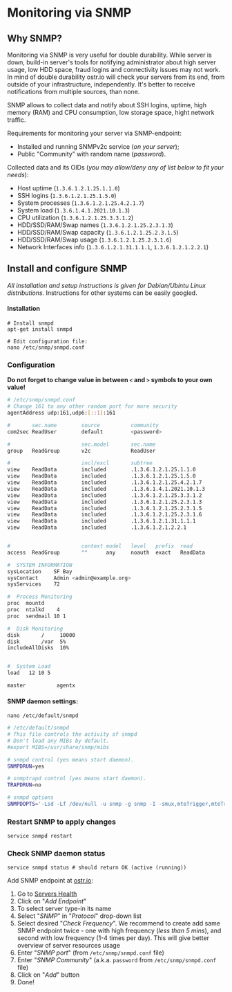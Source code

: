 Monitoring via SNMP
======


## Why SNMP?
Monitoring via SNMP is very useful for double durability. While server is down, build-in server's tools for notifying administrator about high server usage, low HDD space, fraud logins and connectivity issues may not work. In mind of double durability ostr.io will check your servers from its end, from outside of your infrastructure, independently. It's better to receive notifications from multiple sources, than none.

SNMP allows to collect data and notify about SSH logins, uptime, high memory (RAM) and CPU consumption, low storage space, hight network traffic.

Requirements for monitoring your server via SNMP-endpoint:

 - Installed and running SNMPv2c service (*on your server*);
 - Public "Community" with random name (*password*).

Collected data and its OIDs (*you may allow/deny any of list below to fit your needs*):

 - Host uptime (`1.3.6.1.2.1.25.1.1.0`)
 - SSH logins (`1.3.6.1.2.1.25.1.5.0`)
 - System processes (`1.3.6.1.2.1.25.4.2.1.7`)
 - System load (`1.3.6.1.4.1.2021.10.1.3`)
 - CPU utilization (`1.3.6.1.2.1.25.3.3.1.2`)
 - HDD/SSD/RAM/Swap names (`1.3.6.1.2.1.25.2.3.1.3`)
 - HDD/SSD/RAM/Swap capacity (`1.3.6.1.2.1.25.2.3.1.5`)
 - HDD/SSD/RAM/Swap usage (`1.3.6.1.2.1.25.2.3.1.6`)
 - Network Interfaces info (`1.3.6.1.2.1.31.1.1.1`, `1.3.6.1.2.1.2.2.1`)

## Install and configure SNMP
*All installation and setup instructions is given for Debian/Ubintu Linux distributions.* Instructions for other systems can be easily googled.

#### Installation
```shell
# Install snmpd
apt-get install snmpd

# Edit configuration file:
nano /etc/snmp/snmpd.conf
```

### Configuration
__Do not forget to change value in between `<` and `>` symbols to your own value!__
```bash
# /etc/snmp/snmpd.conf
# Change 161 to any other random port for more security
agentAddress udp:161,udp6:[::1]:161

#       sec.name        source          community
com2sec ReadUser        default         <password>

#                       sec.model       sec.name
group   ReadGroup       v2c             ReadUser

#                       incl/excl       subtree
view    ReadData        included        .1.3.6.1.2.1.25.1.1.0
view    ReadData        included        .1.3.6.1.2.1.25.1.5.0
view    ReadData        included        .1.3.6.1.2.1.25.4.2.1.7
view    ReadData        included        .1.3.6.1.4.1.2021.10.1.3
view    ReadData        included        .1.3.6.1.2.1.25.3.3.1.2
view    ReadData        included        .1.3.6.1.2.1.25.2.3.1.3
view    ReadData        included        .1.3.6.1.2.1.25.2.3.1.5
view    ReadData        included        .1.3.6.1.2.1.25.2.3.1.6
view    ReadData        included        .1.3.6.1.2.1.31.1.1.1
view    ReadData        included        .1.3.6.1.2.1.2.2.1


#                       context model   level   prefix  read            write   notify
access  ReadGroup       ""      any     noauth  exact   ReadData        none    none

#  SYSTEM INFORMATION
sysLocation    SF Bay
sysContact     Admin <admin@example.org>
sysServices    72

#  Process Monitoring
proc  mountd
proc  ntalkd    4
proc  sendmail 10 1

#  Disk Monitoring
disk       /     10000
disk       /var  5%
includeAllDisks  10%


#  System Load
load   12 10 5

master          agentx
```

#### SNMP daemon settings:
```shell
nano /etc/default/snmpd
```

```bash
# /etc/default/snmpd
# This file controls the activity of snmpd
# Don't load any MIBs by default.
#export MIBS=/usr/share/snmp/mibs

# snmpd control (yes means start daemon).
SNMPDRUN=yes

# snmptrapd control (yes means start daemon).
TRAPDRUN=no

# snmpd options
SNMPDOPTS='-Lsd -Lf /dev/null -u snmp -g snmp -I -smux,mteTrigger,mteTriggerConf -p /run/snmpd.pid'
```

### Restart SNMP to apply changes
```shell
service snmpd restart
```

### Check SNMP daemon status
```shell
service snmpd status # should return OK (active (running))
```

Add SNMP endpoint at [ostr.io](https://ostr.io):
 1. Go to [Servers Health](https://ostr.io/service/health)
 2. Click on "*Add Endpoint*"
 3. To select server type-in its name
 4. Select "*SNMP*" in "*Protocol*" drop-down list
 5. Select desired "*Check Frequency*". We recommend to create add same SNMP endpoint twice - one with high frequency (*less than 5 mins*), and second with low frequency (1-4 times per day). This will give better overview of server resources usage
 6. Enter "*SNMP port*" (from `/etc/snmp/snmpd.conf` file)
 7. Enter "*SNMP Community*" (a.k.a. `password` from `/etc/snmp/snmpd.conf` file)
 8. Click on "*Add*" button
 9. Done!